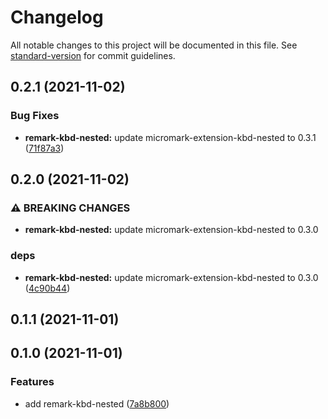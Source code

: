 # Changelog

All notable changes to this project will be documented in this file. See [standard-version](https://github.com/conventional-changelog/standard-version) for commit guidelines.

## 0.2.1 (2021-11-02)


### Bug Fixes

* **remark-kbd-nested:** update micromark-extension-kbd-nested to 0.3.1 ([71f87a3](https://github.com/shivjm/remark-extensions/commit/71f87a38539e936f5df2f961385be72e0bdcd99d))

## 0.2.0 (2021-11-02)


### ⚠ BREAKING CHANGES

* **remark-kbd-nested:** update micromark-extension-kbd-nested to 0.3.0

### deps

* **remark-kbd-nested:** update micromark-extension-kbd-nested to 0.3.0 ([4c90b44](https://github.com/shivjm/remark-extensions/commit/4c90b44d1d2281b825c11e4690687dffb93fe471))

## 0.1.1 (2021-11-01)

## 0.1.0 (2021-11-01)


### Features

* add remark-kbd-nested ([7a8b800](https://github.com/shivjm/remark-extensions/commit/7a8b800b745865b86beea5cb0e2245cf888cae55))
